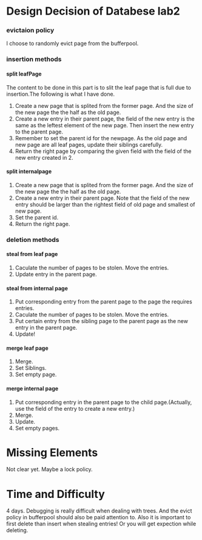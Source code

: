 # Design Decision of Databese lab2
### evictaion policy
I choose to randomly evict page from the bufferpool.
### insertion methods
#### split leafPage
The content to be done in this part is to slit the leaf page that is full due to insertion.The following is what I have done.

1. Create a new page that is splited from the former page. And the size of the new page the the half as the old page.
2. Create a new entry in their parent page, the field of the new entry is the same as the leftest element of the new page. Then insert the new entry to the parent page.
3. Remember to set the parent id for the newpage. As the old page and new page are all leaf pages, update their siblings carefully.
4. Return the right page by comparing the given field with the field of the new entry created in 2.


#### split internalpage

1. Create a new page that is splited from the former page. And the size of the new page the the half as the old page.
2. Create a new entry in their parent page. Note that the field of the new entry should be larger than the rightest field of old page and smallest of new page.
3. Set the parent id.
4. Return the right page.


### deletion methods

#### steal from leaf page
1. Caculate the number of pages to be stolen. Move the entries.
2. Update entry in the parent page.

#### steal from internal page
1. Put corresponding entry from the parent page to the page the requires entries.
2. Caculate the number of pages to be stolen. Move the entries.
3. Put certain entry from the sibling page to the parent page as the new entry in the parent page.
4. Update!

#### merge leaf page
1. Merge.
2. Set Siblings.
3. Set empty page.

#### merge internal page
1. Put corresponding entry in the parent page to the child page.(Actually, use the field of the entry to create a new entry.)
2. Merge.
3. Update.
4. Set empty pages.

# Missing Elements
Not clear yet. Maybe a lock policy.

# Time and Difficulty
4 days. Debugging is really difficult when dealing with trees. And the evict policy in bufferpool should also be paid attention to.
Also it is important to first delete than insert when stealing entries! Or you will get expection while deleting.
